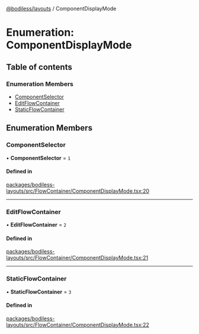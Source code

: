[@bodiless/layouts](../README.md) / ComponentDisplayMode

# Enumeration: ComponentDisplayMode

## Table of contents

### Enumeration Members

- [ComponentSelector](ComponentDisplayMode.md#componentselector)
- [EditFlowContainer](ComponentDisplayMode.md#editflowcontainer)
- [StaticFlowContainer](ComponentDisplayMode.md#staticflowcontainer)

## Enumeration Members

### ComponentSelector

• **ComponentSelector** = ``1``

#### Defined in

[packages/bodiless-layouts/src/FlowContainer/ComponentDisplayMode.tsx:20](https://github.com/johnsonandjohnson/Bodiless-JS/blob/16f777aa8/packages/bodiless-layouts/src/FlowContainer/ComponentDisplayMode.tsx#L20)

___

### EditFlowContainer

• **EditFlowContainer** = ``2``

#### Defined in

[packages/bodiless-layouts/src/FlowContainer/ComponentDisplayMode.tsx:21](https://github.com/johnsonandjohnson/Bodiless-JS/blob/16f777aa8/packages/bodiless-layouts/src/FlowContainer/ComponentDisplayMode.tsx#L21)

___

### StaticFlowContainer

• **StaticFlowContainer** = ``3``

#### Defined in

[packages/bodiless-layouts/src/FlowContainer/ComponentDisplayMode.tsx:22](https://github.com/johnsonandjohnson/Bodiless-JS/blob/16f777aa8/packages/bodiless-layouts/src/FlowContainer/ComponentDisplayMode.tsx#L22)
